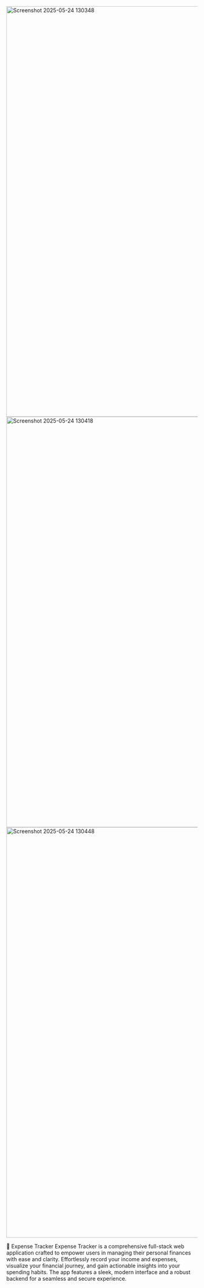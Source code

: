 <img width="1920" height="1080" alt="Screenshot 2025-05-24 130348" src="https://github.com/user-attachments/assets/43759801-67ff-4d78-8687-1bbef49c8d8c" />
<img width="1920" height="1080" alt="Screenshot 2025-05-24 130418" src="https://github.com/user-attachments/assets/7fbaa472-0b0b-434f-b7c6-887550382180" />
<img width="1920" height="1080" alt="Screenshot 2025-05-24 130448" src="https://github.com/user-attachments/assets/ae5eb7c5-9697-4302-982f-f008493c5ec8" />


💸 Expense Tracker
Expense Tracker is a comprehensive full-stack web application crafted to empower users in managing their personal finances with ease and clarity. Effortlessly record your income and expenses, visualize your financial journey, and gain actionable insights into your spending habits. The app features a sleek, modern interface and a robust backend for a seamless and secure experience.


